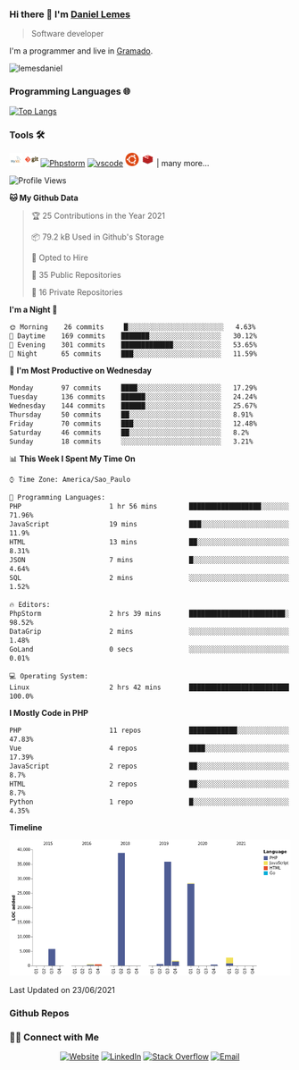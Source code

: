 
### Hi there 👋 I'm [Daniel Lemes](https://daniel.lemes.dev)
> Software developer

I'm a programmer and live in [Gramado](https://www.gramadoinesquecivel.tur.br/).



<img src="https://komarev.com/ghpvc/?username=lemesdaniel" alt="lemesdaniel" />


### Programming Languages 🌐

[![Top Langs](https://github-readme-stats.vercel.app/api/top-langs/?username=lemesdaniel&layout=compact)](https://github.com/lemesdaniel)
 
### Tools 🛠️

[<img src="https://raw.githubusercontent.com/github/explore/80688e429a7d4ef2fca1e82350fe8e3517d3494d/topics/mysql/mysql.png" alt="mysql" width="24">](https://www.mysql.com/)  [<img src="https://raw.githubusercontent.com/github/explore/80688e429a7d4ef2fca1e82350fe8e3517d3494d/topics/git/git.png" alt="Git" width="24">](https://git-scm.com/)   [<img src="https://logonoid.com/images/phpstorm-logo.png" alt="Phpstorm" width="24">](https://www.jetbrains.com/phpstorm/)  [<img src="https://upload.wikimedia.org/wikipedia/commons/thumb/2/2d/Visual_Studio_Code_1.18_icon.svg/1200px-Visual_Studio_Code_1.18_icon.svg.png" alt="vscode" width="24">](https://code.visualstudio.com/)  [<img src="https://raw.githubusercontent.com/github/explore/80688e429a7d4ef2fca1e82350fe8e3517d3494d/topics/ubuntu/ubuntu.png" alt="Ubuntu" width="24">](https://ubuntu.com/)    [<img src="https://raw.githubusercontent.com/github/explore/80688e429a7d4ef2fca1e82350fe8e3517d3494d/topics/redis/redis.png" alt="Redis" width="24">](https://redis.io/) | many more...


<!--START_SECTION:waka-->
![Profile Views](http://img.shields.io/badge/Profile%20Views-81-blue)

**🐱 My Github Data** 

> 🏆 25 Contributions in the Year 2021
 > 
> 📦 79.2 kB Used in Github's Storage 
 > 
> 💼 Opted to Hire
 > 
> 📜 35 Public Repositories 
 > 
> 🔑 16 Private Repositories  
 > 
**I'm a Night 🦉** 

```text
🌞 Morning    26 commits     █░░░░░░░░░░░░░░░░░░░░░░░░   4.63% 
🌆 Daytime    169 commits    ███████░░░░░░░░░░░░░░░░░░   30.12% 
🌃 Evening    301 commits    █████████████░░░░░░░░░░░░   53.65% 
🌙 Night      65 commits     ███░░░░░░░░░░░░░░░░░░░░░░   11.59%

```
📅 **I'm Most Productive on Wednesday** 

```text
Monday       97 commits     ████░░░░░░░░░░░░░░░░░░░░░   17.29% 
Tuesday      136 commits    ██████░░░░░░░░░░░░░░░░░░░   24.24% 
Wednesday    144 commits    ██████░░░░░░░░░░░░░░░░░░░   25.67% 
Thursday     50 commits     ██░░░░░░░░░░░░░░░░░░░░░░░   8.91% 
Friday       70 commits     ███░░░░░░░░░░░░░░░░░░░░░░   12.48% 
Saturday     46 commits     ██░░░░░░░░░░░░░░░░░░░░░░░   8.2% 
Sunday       18 commits     ░░░░░░░░░░░░░░░░░░░░░░░░░   3.21%

```


📊 **This Week I Spent My Time On** 

```text
⌚︎ Time Zone: America/Sao_Paulo

💬 Programming Languages: 
PHP                      1 hr 56 mins        ██████████████████░░░░░░░   71.96% 
JavaScript               19 mins             ███░░░░░░░░░░░░░░░░░░░░░░   11.9% 
HTML                     13 mins             ██░░░░░░░░░░░░░░░░░░░░░░░   8.31% 
JSON                     7 mins              █░░░░░░░░░░░░░░░░░░░░░░░░   4.64% 
SQL                      2 mins              ░░░░░░░░░░░░░░░░░░░░░░░░░   1.52%

🔥 Editors: 
PhpStorm                 2 hrs 39 mins       ████████████████████████░   98.52% 
DataGrip                 2 mins              ░░░░░░░░░░░░░░░░░░░░░░░░░   1.48% 
GoLand                   0 secs              ░░░░░░░░░░░░░░░░░░░░░░░░░   0.01%

💻 Operating System: 
Linux                    2 hrs 42 mins       █████████████████████████   100.0%

```

**I Mostly Code in PHP** 

```text
PHP                      11 repos            ████████████░░░░░░░░░░░░░   47.83% 
Vue                      4 repos             ████░░░░░░░░░░░░░░░░░░░░░   17.39% 
JavaScript               2 repos             ██░░░░░░░░░░░░░░░░░░░░░░░   8.7% 
HTML                     2 repos             ██░░░░░░░░░░░░░░░░░░░░░░░   8.7% 
Python                   1 repo              █░░░░░░░░░░░░░░░░░░░░░░░░   4.35%

```


**Timeline**

![Chart not found](https://raw.githubusercontent.com/lemesdaniel/lemesdaniel/main/charts/bar_graph.png) 


 Last Updated on 23/06/2021
<!--END_SECTION:waka-->

### Github Repos

<h3> 🤝🏻 Connect with Me </h3>

<p align="center">
<a href="https://daniel.lemes.dev" target="_blank"><img alt="Website" src="https://img.shields.io/badge/Website-daniel.lemes.dev-blue?style=flat&logo=google-chrome"></a>
<a href="https://www.linkedin.com/in/daniel-lemes/" target="_blank"><img alt="LinkedIn" src="https://img.shields.io/badge/LinkedIn-@lemesdaniel-blue?style=flat&logo=linkedin"></a>
<a href="https://stackoverflow.com/users/994/daniel-lemes?tab=profile" target="_blank"><img alt="Stack Overflow" src="https://img.shields.io/badge/Stackoverflow-Daniel%20Lemes-blue?style=flat&logo=stackoverflow"></a>
<a href="mailto:dlemesdev@gmail.com"><img alt="Email" src="https://img.shields.io/badge/Email-dlemesdev@gmail.com-blue?style=flat&logo=gmail"></a>
</p>
